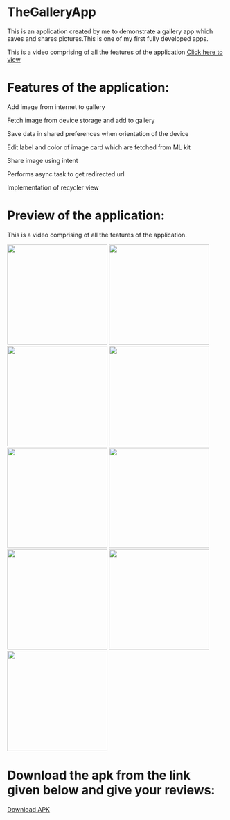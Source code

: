 # TheGalleryApp
This is an application created by me to demonstrate a gallery app which saves and shares pictures.This is one of my first fully developed apps.

This is a video comprising of all the features of the application [Click here to view](https://github.com/sarthak5620/TheGalleryApp/blob/master/app-debug%20(5).apk?raw=true)

# Features of the application:
Add image from internet to gallery 

Fetch image from device storage and add to gallery

Save data in shared preferences when orientation of the device

Edit label and color of image card which are fetched from ML kit

Share image using intent

Performs async task to get redirected url

Implementation of recycler view

# Preview of the application:

This is a video comprising of all the features of the application.


<img width="231" alt="" src="https://user-images.githubusercontent.com/66621092/120895795-41d8d980-c63c-11eb-8685-467b22dde4be.jpeg">
<img width="231" alt="" src="https://user-images.githubusercontent.com/66621092/120895797-430a0680-c63c-11eb-9377-5637bc6fb0d2.jpeg">
<img width="231" alt="" src="https://user-images.githubusercontent.com/66621092/120895627-7c8e4200-c63b-11eb-8fba-916cbb8032f6.jpeg">
<img width="231" alt="" src="https://user-images.githubusercontent.com/66621092/120895641-9465c600-c63b-11eb-92ba-9ab723de0bee.jpeg">
<img width="231" alt="" src="https://user-images.githubusercontent.com/66621092/120895644-992a7a00-c63b-11eb-844a-a6a7d4af6bd2.jpeg">
<img width="231" alt="" src="https://user-images.githubusercontent.com/66621092/120895634-89ab3100-c63b-11eb-89da-b7794a59def3.jpeg">
<img width="231" alt="" src="https://user-images.githubusercontent.com/66621092/120895647-9a5ba700-c63b-11eb-8fec-48a63eeb4321.jpeg">
<img width="231" alt="" src="https://user-images.githubusercontent.com/66621092/120895650-9c256a80-c63b-11eb-8c4e-d1f09381143c.jpeg">
<img width="231" alt="" src="https://user-images.githubusercontent.com/66621092/120895651-9d569780-c63b-11eb-9b63-0da9034cc864.jpeg">

# Download the apk from the link given below and give your reviews:
[Download APK](https://github.com/sarthak5620/TheGalleryApp/blob/master/app-debug%20(3).apk?raw=true)
